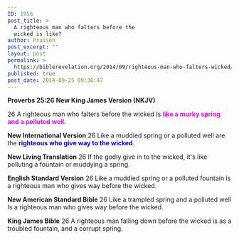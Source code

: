 ```yaml
---
ID: 1956
post_title: >
  A righteous man who falters before the
  wicked is like?
author: Praison
post_excerpt: ""
layout: post
permalink: >
  https://biblerevelation.org/2014/09/righteous-man-who-falters-wicked/
published: true
post_date: 2014-09-25 09:30:47
---
```

<strong>Proverbs 25:26</strong>
<strong> New King James Version (NKJV)</strong>

26 A righteous man who falters before the wicked
Is <span style="color: #ff00ff;"><strong>like a murky spring and a polluted well</strong></span>.

<strong>New International Version</strong>
26 Like a muddied spring or a polluted well are the <span style="color: #0000ff;"><strong>righteous who give way to the wicked</strong></span>.

<strong>New Living Translation</strong>
26 If the godly give in to the wicked, it's like polluting a fountain or muddying a spring.

<strong>English Standard Version</strong>
26 Like a muddied spring or a polluted fountain is a righteous man who gives way before the wicked.

<strong>New American Standard Bible</strong>
26 Like a trampled spring and a polluted well Is a righteous man who gives way before the wicked.

<strong>King James Bible</strong>
26 A righteous man falling down before the wicked is as a troubled fountain, and a corrupt spring.